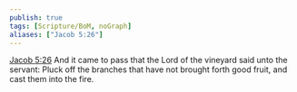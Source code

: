 ```yaml
---
publish: true
tags: [Scripture/BoM, noGraph]
aliases: ["Jacob 5:26"]
---
```

[Jacob 5:26](https://churchofjesuschrist.org/study/scriptures/bofm/jacob/5?lang=eng&id=p26#p26) And it came to pass that the Lord of the vineyard said unto the servant: Pluck off the branches that have not brought forth good fruit, and cast them into the fire.
